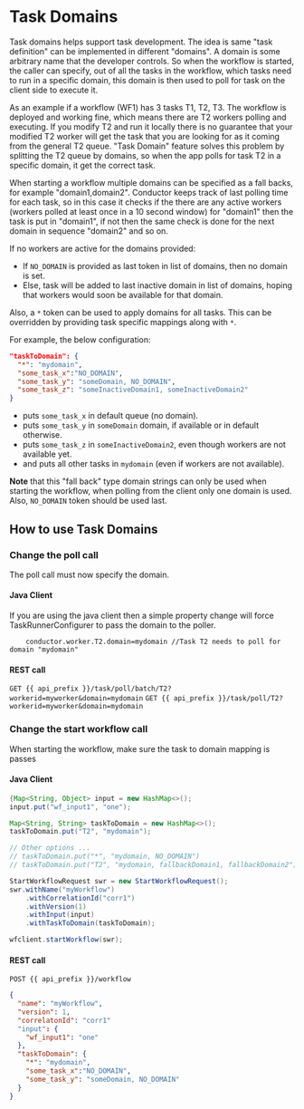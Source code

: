 # Task Domains
Task domains helps support task development. The idea is same "task definition" can be implemented in different "domains". A domain is some arbitrary name that the developer controls. So when the workflow is started, the caller can specify, out of all the tasks in the workflow, which tasks need to run in a specific domain, this domain is then used to poll for task on the client side to execute it.  

As an example if a workflow (WF1) has 3 tasks T1, T2, T3. The workflow is deployed and working fine, which means there are T2 workers polling and executing. If you modify T2 and run it locally there is no guarantee that your modified T2 worker will get the task that you are looking for as it coming from the general T2 queue. "Task Domain" feature solves this problem by splitting the T2 queue by domains, so when the app polls for task T2 in a specific domain, it get the correct task.

When starting a workflow multiple domains can be specified as a fall backs, for example "domain1,domain2". Conductor keeps track of last polling time for each task, so in this case it checks if the there are any active workers (workers polled at least once in a 10 second window) for "domain1" then the task is put in "domain1", if not then the same check is done for the next domain in sequence "domain2" and so on.

If no workers are active for the domains provided:

- If `NO_DOMAIN` is provided as last token in list of domains, then no domain is set.
- Else, task will be added to last inactive domain in list of domains, hoping that workers would soon be available for that domain.

Also, a `*` token can be used to apply domains for all tasks. This can be overridden by providing task specific mappings along with `*`. 

For example, the below configuration:

```json
"taskToDomain": {
  "*": "mydomain",
  "some_task_x":"NO_DOMAIN",
  "some_task_y": "someDomain, NO_DOMAIN",
  "some_task_z": "someInactiveDomain1, someInactiveDomain2"
}
```

- puts `some_task_x` in default queue (no domain).
- puts `some_task_y` in `someDomain` domain, if available or in default otherwise.
- puts `some_task_z` in `someInactiveDomain2`, even though workers are not available yet.
- and puts all other tasks in `mydomain` (even if workers are not available).


<b>Note</b> that this "fall back" type domain strings can only be used when starting the workflow, when polling from the client only one domain is used. Also, `NO_DOMAIN` token should be used last.

## How to use Task Domains
### Change the poll call
The poll call must now specify the domain. 

#### Java Client
If you are using the java client then a simple property change will force  TaskRunnerConfigurer to pass the domain to the poller.
```
	conductor.worker.T2.domain=mydomain //Task T2 needs to poll for domain "mydomain"
```
#### REST call
`GET {{ api_prefix }}/task/poll/batch/T2?workerid=myworker&domain=mydomain`
`GET {{ api_prefix }}/task/poll/T2?workerid=myworker&domain=mydomain`

### Change the start workflow call
When starting the workflow, make sure the task to domain mapping is passes

#### Java Client
```java
{Map<String, Object> input = new HashMap<>();
input.put("wf_input1", "one");

Map<String, String> taskToDomain = new HashMap<>();
taskToDomain.put("T2", "mydomain");

// Other options ...
// taskToDomain.put("*", "mydomain, NO_DOMAIN")
// taskToDomain.put("T2", "mydomain, fallbackDomain1, fallbackDomain2")

StartWorkflowRequest swr = new StartWorkflowRequest();
swr.withName("myWorkflow")
	.withCorrelationId("corr1")
	.withVersion(1)
	.withInput(input)
	.withTaskToDomain(taskToDomain);

wfclient.startWorkflow(swr);

```

#### REST call
`POST {{ api_prefix }}/workflow`

```json
{
  "name": "myWorkflow",
  "version": 1,
  "correlatonId": "corr1"
  "input": {
	"wf_input1": "one"
  },
  "taskToDomain": {
	"*": "mydomain",
	"some_task_x":"NO_DOMAIN",
    "some_task_y": "someDomain, NO_DOMAIN"
  }
}

```

